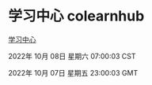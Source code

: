 # 学习中心 colearnhub
[学习中心](http://27.19.33.125:56308/colearnhub/)

2022年 10月 08日 星期六 07:00:03 CST

2022年 10月 07日 星期五 23:00:03 GMT
